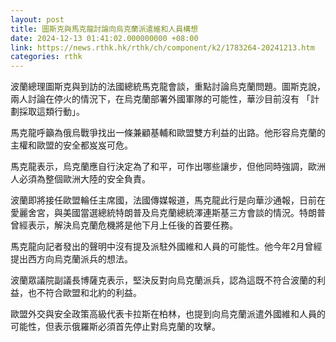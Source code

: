```yaml
---
layout: post
title: 圖斯克與馬克龍討論向烏克蘭派遣維和人員構想
date: 2024-12-13 01:41:02.000000000 +08:00
link: https://news.rthk.hk/rthk/ch/component/k2/1783264-20241213.htm
categories: rthk
---
```


波蘭總理圖斯克與到訪的法國總統馬克龍會談，重點討論烏克蘭問題。圖斯克說，兩人討論在停火的情況下，在烏克蘭部署外國軍隊的可能性，華沙目前沒有 「計劃採取這類行動」。

馬克龍呼籲為俄烏戰爭找出一條兼顧基輔和歐盟雙方利益的出路。他形容烏克蘭的主權和歐盟的安全都岌岌可危。

馬克龍表示，烏克蘭應自行決定為了和平，可作出哪些讓步，但他同時強調，歐洲人必須為整個歐洲大陸的安全負責。

波蘭即將接任歐盟輪任主席國，法國傳媒報道，馬克龍此行是向華沙通報，日前在愛麗舍宮，與美國當選總統特朗普及烏克蘭總統澤連斯基三方會談的情況。特朗普曾經表示，解決烏克蘭危機將是他下月上任後的首要任務。

馬克龍向記者發出的聲明中沒有提及派駐外國維和人員的可能性。他今年2月曾經提出西方向烏克蘭派兵的想法。

波蘭眾議院副議長博薩克表示，堅決反對向烏克蘭派兵，認為這既不符合波蘭的利益，也不符合歐盟和北約的利益。

歐盟外交與安全政策高級代表卡拉斯在柏林，也提到向烏克蘭派遣外國維和人員的可能性，但表示俄羅斯必須首先停止對烏克蘭的攻擊。
